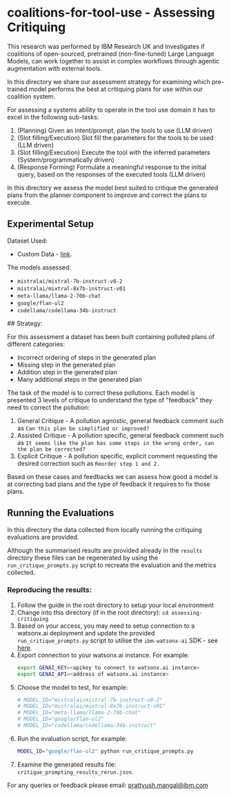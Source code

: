 # coalitions-for-tool-use - Assessing Critiquing

This research was performed by IBM Research UK and investigates if coalitions of open-sourced, pretrained (non-fine-tuned) Large Language Models, can work together to assist in complex workflows through agentic augmentation with external tools. 

In this directory we share our assessment strategy for examining which pre-trained model performs the best at critiquing plans for use within our coalition system.

For assessing a systems ability to operate in the tool use domain it has to excel in the following sub-tasks:
1. (Planning) Given an intent/prompt, plan the tools to use (LLM driven)
1. (Slot filling/Execution) Slot fill the parameters for the tools to be used (LLM driven)
1. (Slot filling/Execution) Execute the tool with the inferred parameters (System/programmatically driven)
1. (Response Forming) Formulate a meaningful response to the initial query, based on the responses of the executed tools (LLM driven)

In this directory we assess the model best suited to critique the generated plans from the planner component to improve and correct the plans to execute. 

## Experimental Setup
Dataset Used:
- Custom Data - [link](./final_planner_prompts_with_pollutions.json).

The models assessed:
- `mistralai/mistral-7b-instruct-v0-2`
- `mistralai/mixtral-8x7b-instruct-v01`
- `meta-llama/llama-2-70b-chat`
- `google/flan-ul2`
- `codellama/codellama-34b-instruct`

## Strategy:

For this assessment a dataset has been built containing polluted plans of different categories:
- Incorrect ordering of steps in the generated plan
- Missing step in the generated plan
- Addition step in the generated plan
- Many additional steps in the generated plan

The task of the model is to correct these pollutions. Each model is presented 3 levels of critique to understand the type of "feedback" they need to correct the pollution:
1. General Critique - A pollution agnostic, general feedback comment such as `Can this plan be simplified or improved?`
2. Assisted Critique - A pollution specific, general feedback comment such as `It seems like the plan has some steps in the wrong order, can the plan be corrected?`
3. Explicit Critique - A pollution specific, explicit comment requesting the desired correction such as `Reorder step 1 and 2.`

Based on these cases and feedbacks we can assess how good a model is at correcting bad plans and the type of feedback it requires to fix those plans. 

## Running the Evaluations

In this directory the data collected from locally running the critiquing evaluations are provided. 

Although the summarised results are provided already in the `results` directory these files can be regenerated by using the `run_critique_prompts.py` script to recreate the evaluation and the metrics collected. 

### Reproducing the results:

1. Follow the guide in the root directory to setup your local environment
1. Change into this directory (if in the root directory): `cd assessing-critiquing`
1. Based on your access, you may need to setup connection to a watsonx.ai deployment and update the provided `run_critique_prompts.py` script to utilise the `ibm-watsonx-ai` SDK - see [here](https://ibm.github.io/watsonx-ai-python-sdk/install.html).
1. Export connection to your watsonx.ai instance. For example:
    ```bash
    export GENAI_KEY=<apikey to connect to watsonx.ai instance>
    export GENAI_API=<address of watsonx.ai instance>
    ```
1. Choose the model to test, for example:
    ```python
    # MODEL_ID="mistralai/mistral-7b-instruct-v0-2"
    # MODEL_ID="mistralai/mixtral-8x7b-instruct-v01"
    # MODEL_ID="meta-llama/llama-2-70b-chat"
    # MODEL_ID="google/flan-ul2"
    # MODEL_ID="codellama/codellama-34b-instruct"
    ```
1. Run the evaluation script, for example:
    ```bash
    MODEL_ID="google/flan-ul2" python run_critique_prompts.py
    ```
1. Examine the generated results file: `critique_prompting_results_rerun.json`. 

For any queries or feedback please email: prattyush.mangal@ibm.com
